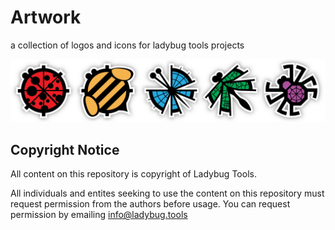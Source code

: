 # Artwork
a collection of logos and icons for ladybug tools projects

![Image of Ladybug Tools](https://github.com/ladybug-tools/artwork/raw/master/icons_bugs/png_all_bugs/all_bugs_border.png)

## Copyright Notice
All content on this repository is copyright of Ladybug Tools.

All individuals and entites seeking to use the content on this repository must
request permission from the authors before usage.
You can request permission by emailing [info@ladybug.tools](mailto:info@ladybug.tools)
